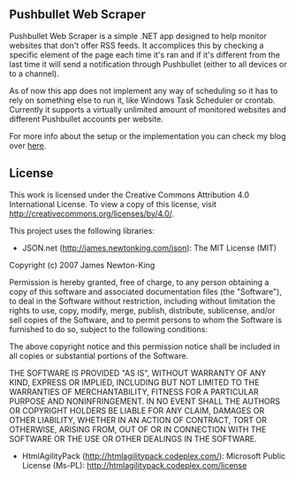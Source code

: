 ## Pushbullet Web Scraper

Pushbullet Web Scraper is a simple .NET app designed to help monitor websites that don't offer
RSS feeds. It accomplices this by checking a specific element of the page each time it's ran
and if it's different from the last time it will send a notification through Pushbullet (either
to all devices or to a channel).

As of now this app does not implement any way of scheduling so it has to rely on something else
to run it, like Windows Task Scheduler or crontab. Currently it supports a virtually unlimited
amount of monitored websites and different Pushbullet accounts per website.

For more info about the setup or the implementation you can check my blog over [here](http://thgeorgiou.com/monitoring-websites-with-pushbullet-channels/).

## License
This work is licensed under the Creative Commons Attribution 4.0 International License. To 
view a copy of this license, visit http://creativecommons.org/licenses/by/4.0/.

This project uses the following libraries:

* JSON.net (http://james.newtonking.com/json):
The MIT License (MIT)

Copyright (c) 2007 James Newton-King

Permission is hereby granted, free of charge, to any person obtaining a copy of this software
and associated documentation files (the "Software"), to deal in the Software without restriction,
including without limitation the rights to use, copy, modify, merge, publish, distribute,
sublicense, and/or sell copies of the Software, and to permit persons to whom the Software is
furnished to do so, subject to the following conditions:

The above copyright notice and this permission notice shall be included in all copies or substantial
portions of the Software.

THE SOFTWARE IS PROVIDED "AS IS", WITHOUT WARRANTY OF ANY KIND, EXPRESS OR IMPLIED, INCLUDING BUT
NOT LIMITED TO THE WARRANTIES OF MERCHANTABILITY, FITNESS FOR A PARTICULAR PURPOSE AND NONINFRINGEMENT.
IN NO EVENT SHALL THE AUTHORS OR COPYRIGHT HOLDERS BE LIABLE FOR ANY CLAIM, DAMAGES OR OTHER LIABILITY,
WHETHER IN AN ACTION OF CONTRACT, TORT OR OTHERWISE, ARISING FROM, OUT OF OR IN CONNECTION WITH THE
SOFTWARE OR THE USE OR OTHER DEALINGS IN THE SOFTWARE.

* HtmlAgilityPack (http://htmlagilitypack.codeplex.com/):
Microsoft Public License (Ms-PL): http://htmlagilitypack.codeplex.com/license